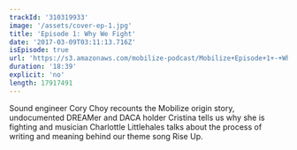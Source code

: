 ```yaml
---
trackId: '310319933'
image: '/assets/cover-ep-1.jpg'
title: 'Episode 1: Why We Fight'
date: '2017-03-09T03:11:13.716Z'
isEpisode: true
url: 'https://s3.amazonaws.com/mobilize-podcast/Mobilize+Episode+1+-+Why+We+Fight.mp3'
duration: '18:39'
explicit: 'no'
length: 17917491
---
```


Sound engineer Cory Choy recounts the Mobilize origin story, undocumented DREAMer and DACA holder Cristina tells us why she is fighting and musician Charlottle Littlehales talks about the process of writing and meaning behind our theme song Rise Up.